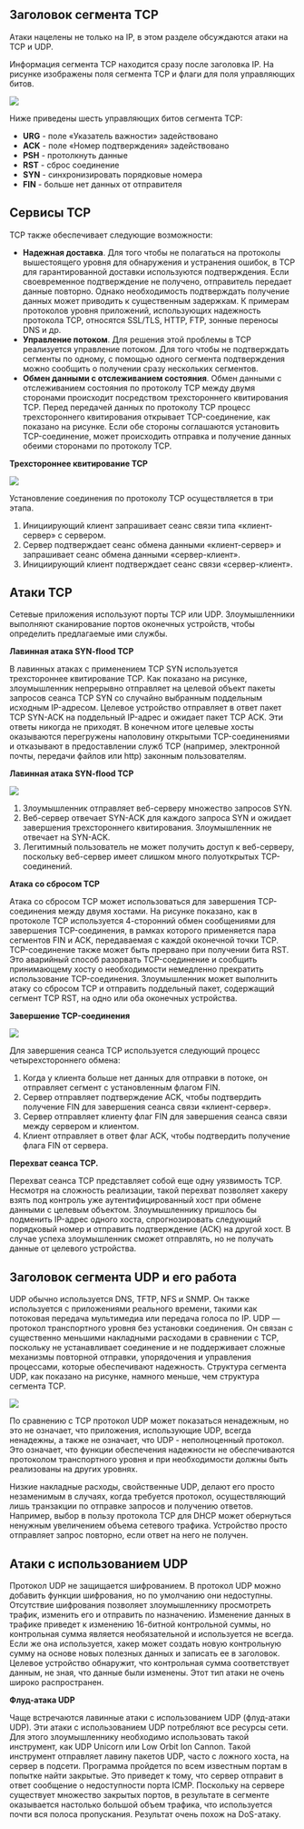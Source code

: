 <!-- 3.7.1 -->
## Заголовок сегмента TCP 

Атаки нацелены не только на IP, в этом разделе обсуждаются атаки на TCP и UDP.

Информация сегмента TCP находится сразу после заголовка IP. На рисунке изображены поля сегмента TCP и флаги для поля управляющих битов.

![](./assets/3.7.1.png)
<!-- /courses/ensa-dl/ae8e8c80-34fd-11eb-ba19-f1886492e0e4/aeb3eed6-34fd-11eb-ba19-f1886492e0e4/assets/c5e3cab0-1c46-11ea-af56-e368b99e9723.svg -->

Ниже приведены шесть управляющих битов сегмента TCP:

* **URG** - поле «Указатель важности» задействовано
* **ACK** - поле «Номер подтверждения» задействовано
* **PSH** - протолкнуть данные
* **RST** - сброс соединение
* **SYN** - синхронизировать порядковые номера
* **FIN** - больше нет данных от отправителя

<!--
На схеме показаны поля заголовка сегмента TCP. Название поля и его размер: порт источника (16), порт назначения (16), порядковый номер (32), номер подтверждения (32), длина заголовка (4), зарезервировано (6), управляющие биты (6), окно (16), контрольная сумма (16), срочность (16), опции (0 или 32 если есть). За полями заголовка следуют данные уровня приложения (переменный размер).
-->

<!-- 3.7.2 -->
## Сервисы TCP

TCP также обеспечивает следующие возможности:

* **Надежная доставка**. Для того чтобы не полагаться на протоколы вышестоящего уровня для обнаружения и устранения ошибок, в TCP для гарантированной доставки используются подтверждения. Если своевременное подтверждение не получено, отправитель передает данные повторно. Однако необходимость подтверждать получение данных может приводить к существенным задержкам. К примерам протоколов уровня приложений, использующих надежность протокола TCP, относятся SSL/TLS, HTTP, FTP, зонные переносы DNS и др.
* **Управление потоком**. Для решения этой проблемы в TCP реализуется управление потоком.  Для того чтобы не подтверждать сегменты по одному, с помощью одного сегмента подтверждения можно сообщить о получении сразу нескольких сегментов.
* **Обмен данными с отслеживанием состояния**. Обмен данными с отслеживанием состояния по протоколу TCP между двумя сторонами происходит посредством трехстороннего квитирования TCP. Перед передачей данных по протоколу TCP процесс трехстороннего квитирования открывает TCP-соединение, как показано на рисунке. Если обе стороны соглашаются установить TCP-соединение, может происходить отправка и получение данных обеими сторонами по протоколу TCP.

**Трехстороннее квитирование TCP**

![](./assets/3.7.2.png)
<!-- /courses/ensa-dl/ae8e8c80-34fd-11eb-ba19-f1886492e0e4/aeb3eed6-34fd-11eb-ba19-f1886492e0e4/assets/c5e4dc23-1c46-11ea-af56-e368b99e9723.svg -->

Установление соединения по протоколу TCP осуществляется в три этапа.

1.  Инициирующий клиент запрашивает сеанс связи типа «клиент-сервер» с сервером.
2.  Сервер подтверждает сеанс обмена данными «клиент-сервер» и запрашивает сеанс обмена данными «сервер-клиент».
3.  Инициирующий клиент подтверждает сеанс связи «сервер-клиент».

<!--
Рисунок является иллюстрацией обмена сообщениями между двумя хостами во время трехстороннего квитирования TCP. Он начинается, когда клиент отправляет сообщение с установленным битом управления SYN (SEQ=100 CTL=SYN). Он принимается сервером, который отвечает отправкой сообщения с установленными битами управления SYN и ACK (SEQ=300 ACK=101 CTL=SYN, ACK). Клиент получает SYN, ACK и отвечает, отправляя сообщение с установленным битом управления ACK (SEQ=101 ACK=301 CTL=ACK), и сеанс устанавливается.
-->

<!-- 3.7.3 -->
## Атаки TCP

Сетевые приложения используют порты TCP или UDP. Злоумышленники выполняют сканирование портов оконечных устройств, чтобы определить предлагаемые ими службы.

**Лавинная атака SYN-flood TCP**

В лавинных атаках с применением TCP SYN используется трехстороннее квитирование TCP. Как показано на рисунке, злоумышленник непрерывно отправляет на целевой объект пакеты запросов сеанса TCP SYN со случайно выбранным поддельным исходным IP-адресом. Целевое устройство отправляет в ответ пакет TCP SYN-ACK на поддельный IP-адрес и ожидает пакет TCP ACK. Эти ответы никогда не приходят. В конечном итоге целевые хосты оказываются перегружены наполовину открытыми TCP-соединениями и отказывают в предоставлении служб TCP (например, электронной почты, передачи файлов или http) законным пользователям.

**Лавинная атака SYN-flood TCP**

![](./assets/3.7.3-1.png)
<!-- /courses/ensa-dl/ae8e8c80-34fd-11eb-ba19-f1886492e0e4/aeb3eed6-34fd-11eb-ba19-f1886492e0e4/assets/c5e59f70-1c46-11ea-af56-e368b99e9723.svg -->

1.  Злоумышленник отправляет веб-серверу множество запросов SYN.
2.  Веб-сервер отвечает SYN-ACK для каждого запроса SYN и ожидает завершения трехстороннего квитирования. Злоумышленник не отвечает на SYN-ACK.
3.  Легитимный пользователь не может получить доступ к веб-серверу, поскольку веб-сервер имеет слишком много полуоткрытых TCP-соединений.

**Атака со сбросом TCP**

Атака со сбросом TCP может использоваться для завершения TCP-соединения между двумя хостами. На рисунке показано, как в протоколе TCP используется 4-сторонний обмен сообщениями для завершения TCP-соединения, в рамках которого применяется пара сегментов FIN и ACK, передаваемая с каждой оконечной точки TCP. TCP-соединение также может быть прервано при получении бита RST. Это аварийный способ разорвать TCP-соединение и сообщить принимающему хосту о необходимости немедленно прекратить использование TCP-соединения. Злоумышленник может выполнить атаку со сбросом TCP и отправить поддельный пакет, содержащий сегмент TCP RST, на одно или оба оконечных устройства.

**Завершение TCP-соединения**

![](./assets/3.7.3-2.png)
<!-- /courses/ensa-dl/ae8e8c80-34fd-11eb-ba19-f1886492e0e4/aeb3eed6-34fd-11eb-ba19-f1886492e0e4/assets/c5e63bb0-1c46-11ea-af56-e368b99e9723.svg -->

Для завершения сеанса TCP используется следующий процесс четырехстороннего обмена:

1.  Когда у клиента больше нет данных для отправки в потоке, он отправляет сегмент с установленным флагом FIN.
2.  Сервер отправляет подтверждение ACK, чтобы подтвердить получение FIN для завершения сеанса связи «клиент-сервер».
3.  Сервер отправляет клиенту флаг FIN для завершения сеанса связи между сервером и клиентом.
4.  Клиент отправляет в ответ флаг ACK, чтобы подтвердить получение флага FIN от сервера.

**Перехват сеанса TCP.**

Перехват сеанса TCP представляет собой еще одну уязвимость TCP. Несмотря на сложность реализации, такой перехват позволяет хакеру взять под контроль уже аутентифицированный хост при обмене данными с целевым объектом. Злоумышленнику пришлось бы подменить IP-адрес одного хоста, спрогнозировать следующий порядковый номер и отправить подтверждение (ACK) на другой хост. В случае успеха злоумышленник сможет отправлять, но не получать данные от целевого устройства.

<!-- 3.7.4 -->
## Заголовок сегмента UDP и его работа

UDP обычно используется DNS, TFTP, NFS и SNMP. Он также используется с приложениями реального времени, такими как потоковая передача мультимедиа или передача голоса по IP. UDP — протокол транспортного уровня без установки соединения. Он связан с существенно меньшими накладными расходами в сравнении с TCP, поскольку не устанавливает соединение и не поддерживает сложные механизмы повторной отправки, упорядочения и управления процессами, которые обеспечивают надежность. Структура сегмента UDP, как показано на рисунке, намного меньше, чем структура сегмента TCP.

![](./assets/3.7.4.png)
<!-- /courses/ensa-dl/ae8e8c80-34fd-11eb-ba19-f1886492e0e4/aeb3eed6-34fd-11eb-ba19-f1886492e0e4/assets/c5e6d7f0-1c46-11ea-af56-e368b99e9723.svg -->

<!--
Структура сегмента UDP включает в себя: порт источника (16), порт назначения (16), длина (16), контрольная сумма (16) данные уровня приложений (переменный размер)
-->

По сравнению с TCP протокол UDP может показаться ненадежным, но это не означает, что приложения, использующие UDP, всегда ненадежны, а также не означает, что UDP - неполноценный протокол. Это означает, что функции обеспечения надежности не обеспечиваются протоколом транспортного уровня и при необходимости должны быть реализованы на других уровнях.

Низкие накладные расходы, свойственные UDP, делают его просто незаменимым в случаях, когда требуется протокол, осуществляющий лишь транзакции по отправке запросов и получению ответов. Например, выбор в пользу протокола TCP для DHCP может обернуться ненужным увеличением объема сетевого трафика. Устройство просто отправляет запрос повторно, если ответ на него не получен.

<!-- 3.7.5 -->
## Атаки с использованием UDP

Протокол UDP не защищается шифрованием. В протокол UDP можно добавить функции шифрования, но по умолчанию они недоступны. Отсутствие шифрования позволяет злоумышленнику просмотреть трафик, изменить его и отправить по назначению. Изменение данных в трафике приведет к изменению 16-битной контрольной суммы, но контрольная сумма является необязательной и используется не всегда. Если же она используется, хакер может создать новую контрольную сумму на основе новых полезных данных и записать ее в заголовок. Целевое устройство обнаружит, что контрольная сумма соответствует данным, не зная, что данные были изменены. Этот тип атаки не очень широко распространен.

**Флуд-атака UDP**

Чаще встречаются лавинные атаки с использованием UDP (флуд-атаки UDP). Эти атаки с использованием UDP потребляют все ресурсы сети. Для этого злоумышленнику необходимо использовать такой инструмент, как UDP Unicorn или Low Orbit Ion Cannon. Такой инструмент отправляет лавину пакетов UDP, часто с ложного хоста, на сервер в подсети. Программа пройдется по всем известным портам в попытке найти закрытые. Это приведет к тому, что сервер отправит в ответ сообщение о недоступности порта ICMP. Поскольку на сервере существует множество закрытых портов, в результате в сегменте оказывается настолько большой объем трафика, что используется почти вся полоса пропускания. Результат очень похож на ⁪DoS-атаку.

<!-- 3.7.6 -->
<!-- quiz -->

